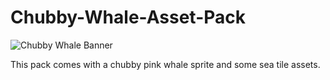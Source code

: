 # Chubby-Whale-Asset-Pack
![Chubby Whale Banner](/_banner_.gif)

This pack comes with a chubby pink whale sprite and some sea tile assets.